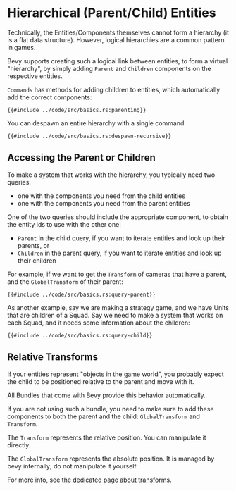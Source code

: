 # Hierarchical (Parent/Child) Entities

Technically, the Entities/Components themselves cannot form a hierarchy
(it is a flat data structure). However, logical hierarchies are a common
pattern in games.

Bevy supports creating such a logical link between entities, to form a
virtual "hierarchy", by simply adding `Parent` and `Children` components
on the respective entities.

`Commands` has methods for adding children to entities, which automatically
add the correct components:

```rust,no_run,noplayground
{{#include ../code/src/basics.rs:parenting}}
```

You can despawn an entire hierarchy with a single command:

```rust,no_run,noplayground
{{#include ../code/src/basics.rs:despawn-recursive}}
```

## Accessing the Parent or Children

To make a system that works with the hierarchy, you typically need two queries:
 - one with the components you need from the child entities
 - one with the components you need from the parent entities

One of the two queries should include the appropriate component, to obtain the
entity ids to use with the other one:
 - `Parent` in the child query, if you want to iterate entities and look up
   their parents, or
 - `Children` in the parent query, if you want to iterate entities and look up
   their children

For example, if we want to get the `Transform` of cameras that have a parent,
and the `GlobalTransform` of their parent:

```rust,no_run,noplayground
{{#include ../code/src/basics.rs:query-parent}}
```

As another example, say we are making a strategy game, and we have Units
that are children of a Squad. Say we need to make a system that works on
each Squad, and it needs some information about the children:

```rust,no_run,noplayground
{{#include ../code/src/basics.rs:query-child}}
```

## Relative Transforms

If your entities represent "objects in the game world", you probably expect
the child to be positioned relative to the parent and move with it.

All Bundles that come with Bevy provide this behavior automatically.

If you are not using such a bundle, you need to make sure to add these
components to both the parent and the child: `GlobalTransform` and `Transform`.

The `Transform` represents the relative position.
You can manipulate it directly.

The `GlobalTransform` represents the absolute position.
It is managed by bevy internally; do not manipulate it yourself.

For more info, see the
[dedicated page about transforms](../features/transforms.md).
